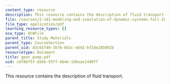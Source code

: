 ```yaml
---
content_type: resource
description: This resource contains the description of fluid transport.
file: /courses/2-141-modeling-and-simulation-of-dynamic-systems-fall-2006/cd78bf5fd26b55ff4b4e1dbeae14d0ff_gear_pump.pdf
file_type: application/pdf
learning_resource_types: []
ocw_type: OCWFile
parent_title: Study Materials
parent_type: CourseSection
parent_uid: d3c65f49-3b76-6b3c-eb42-bf3de285892b
resourcetype: Document
title: gear_pump.pdf
uid: cd78bf5f-d26b-55ff-4b4e-1dbeae14d0ff
---
```

This resource contains the description of fluid transport.

